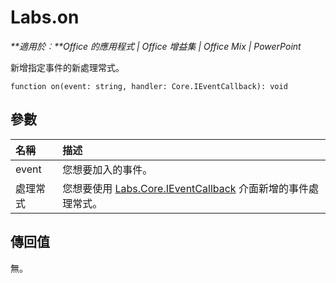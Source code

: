 
# <a name="labs.on"></a>Labs.on

 _**適用於︰**Office 的應用程式 | Office 增益集 | Office Mix | PowerPoint_

新增指定事件的新處理常式。

```
function on(event: string, handler: Core.IEventCallback): void
```


## <a name="parameters"></a>參數


|**名稱**|**描述**|
|:-----|:-----|
|event|您想要加入的事件。|
|處理常式|您想要使用 [Labs.Core.IEventCallback](../../reference/office-mix/labs.core.ieventcallback.md) 介面新增的事件處理常式。|

## <a name="return-value"></a>傳回值

無。

